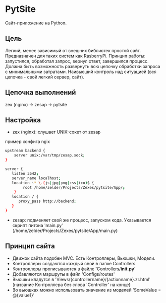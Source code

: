# PytSite
Сайт-приложение на Python.

Цель
--------
Легкий, менее зависимый от внешних библиотек простой сайт. Предназначен для таких систем как RasberryPi.
Принцип работы: запустился, обработал запрос, вернул ответ, завершился процесс.
Должна быть возможность развернуть всю цепочку обработки запроса с минимальными затратами.
Наивысший контроль над ситуацией (вся цепочка - свой легкий сервер, сайт).


Цепочка выполнений
--------
zex (nginx) -> zesap -> pytsite


Настройка
--------
- zex (nginx): слушает UNIX-сокет от zesap

пример конфига ngix

```sh
upstream backend {
    server unix:/var/tmp/zesap.sock;
}

server {
   listen 3542;
   server_name localhost;
   location ~* \.(js|jpg|png|css|ico)$ {
        root /home/zelder/Projects/Zexes/pytsite/App/;
    }
   location / {
      proxy_pass http://backend;
   }
}
```

- zesap: подменяет свой же процесс, запуском кода. Указывается скрипт питона 'main.py' (/home/zelder/Projects/Zexes/pytsite/App/main.py)


Принцип сайта
--------
- Движок сайта подобен MVC. Есть Контроллеры, Вьюшки, Модели.
- Контроллеры создаются каждый свой в папке Controllers
- Контроллеры прописываются в файле 'Controllers/__init.py__'
- Добавляются маршруты в файл 'Configs/routes'
- Вьюшки кладутся в 'Views/{controllername}/{actionname}.zr.html' (название Контроллера без слова 'Controller' на конце)
- Во вьюшках можно использовать значение из моделей 'SomeValue = @{value1}'



